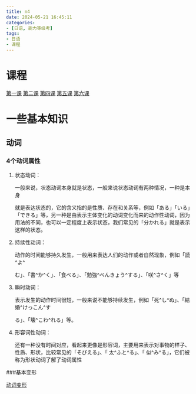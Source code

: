 ```yaml
---
title: n4
date: 2024-05-21 16:45:11
categories:
- [日语, 能力等级考]
tags:
- 日语
- 课程
---
```

# 课程



[第一课](https://github.com/leovewc/nihongguo/blob/master/N4-1.pdf)
[第二课](https://github.com/leovewc/nihongguo/blob/master/N4-2.pdf)
[第四课](https://github.com/leovewc/nihongguo/blob/master/N4-4.pdf)
[第五课](https://github.com/leovewc/nihongguo/blob/master/N4-5.pdf)
[第六课](https://github.com/leovewc/nihongguo/blob/master/N4-6.pdf)

# 一些基本知识

## 动词

### 4个动词属性

1. 状态动词：

   ​	一般来说，状态动词本身就是状态，一般来说状态动词有两种情况，一种是本身

   就是表达状态的，它的含义指的是性质、存在和关系等，例如「ある」「いる」「できる」等，另一种是由表示主体变化的动词变化而来的动作性动词，因为用法的不同，也可以一定程度上表示状态，我们常见的「分かれる」就是表示这样的状态。

2. 持续性动词：

   ​	动作的时间能够持久发生，一般用来表达人们的动作或者自然现象，例如「読^よ^

   む」、「書^か^く」、「食べる」、「勉強^べんきょう^する」、「咲^さ^く」等

3. 瞬时动词：

   ​	表示发生的动作时间很短，一般来说不能够持续发生，例如「死^し^ぬ」、「結婚^けっこん^す

   る」、「壊^こわ^れる」等。

4. 形容词性动词：

   ​	还有一种没有时间对应，看起来更像是形容词，主要用来表示对事物的样子、性质、形状，比较常见的「そびえる」、「 太^ふと^る」、「 似^み^る」，它们被称为形状动词了解了动词属性     

   

   

###基本变形

[动词变形](https://github.com/leovewc/nihongguo/blob/master/%E5%8A%A8%E8%AF%8D%E5%8F%98%E5%BD%A2.pdf)

# 
